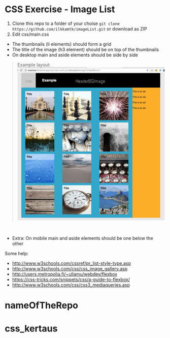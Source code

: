 # CSS Exercise - Image List

1. Clone this repo to a folder of your choise `git clone https://github.com/ilkkamtk/imageList.git` or download as ZIP
2. Edit css/main.css
  * The thumbnails (li elements) should form a grid
  * The title of the image (h3 element) should be on top of the thumbnails
  * On desktop main and aside elements should be side by side
  
>Example layout:
![Example layout](img/example.png)
  
  
  * Extra: On mobile main and aside elements should be one below the other
  
Some help:
  * http://www.w3schools.com/cssref/pr_list-style-type.asp
  * http://www.w3schools.com/css/css_image_gallery.asp
  * http://users.metropolia.fi/~ullamu/webdev/flexbox
  * https://css-tricks.com/snippets/css/a-guide-to-flexbox/
  * http://www.w3schools.com/css/css3_mediaqueries.asp
# nameOfTheRepo
# css_kertaus
